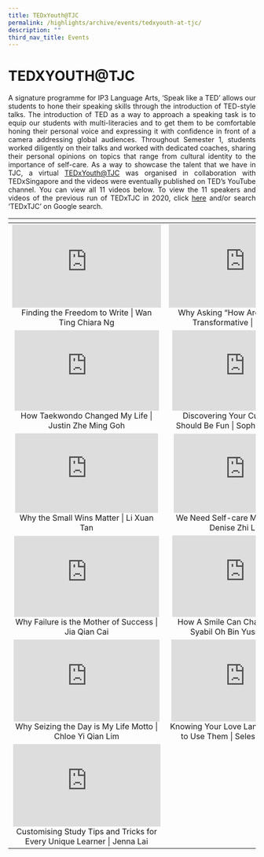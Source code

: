 ```yaml
---
title: TEDxYouth@TJC
permalink: /highlights/archive/events/tedxyouth-at-tjc/
description: ""
third_nav_title: Events
---
```

# TEDXYOUTH@TJC

<p style="text-align: justify;">A signature programme for IP3 Language Arts, ‘Speak like a TED’ allows our students to hone their speaking skills through the introduction of TED-style talks. The introduction of TED as a way to approach a speaking task is to equip our students with multi-literacies and to get them to be comfortable honing their personal voice and expressing it with confidence in front of a camera addressing global audiences. Throughout Semester 1, students worked diligently on their talks and worked with dedicated coaches, sharing their personal opinions on topics that range from cultural identity to the importance of self-care. As a way to showcase the talent that we have in TJC, a virtual <a href="https://www.ted.com/tedx/events/48402" target="_blank">TEDxYouth@TJC</a> was organised in collaboration with TEDxSingapore and the videos were eventually published on TED’s YouTube channel. You can view all 11 videos below. To view the 11 speakers and videos of the previous run of TEDxTJC in 2020, click <a href="https://www.ted.com/tedx/events/40770" target="_blank">here</a> and/or search ‘TEDxTJC’ on Google search.</p>

<table>
<thead>
  <tr>
    <th></th>
    <th></th>
  </tr>
</thead>
<tbody>
  <tr>
    <td style="text-align: center;"><iframe width="303" height="169" src="https://www.youtube.com/embed/3gO014KHLqw" title="Finding the Freedom to Write | Wan Ting Chiara Ng | TEDxYouth@TJC" frameborder="0" allow="accelerometer; autoplay; clipboard-write; encrypted-media; gyroscope; picture-in-picture" allowfullscreen></iframe><br>Finding the Freedom to Write | Wan Ting Chiara Ng</td>
    <td style="text-align: center;"><iframe width="309" height="170" src="https://www.youtube.com/embed/Dyz3IPlaics" title="Why Asking “How Are You Doing” Is Transformative | Ira Asthana | TEDxYouth@TJC" frameborder="0" allow="accelerometer; autoplay; clipboard-write; encrypted-media; gyroscope; picture-in-picture" allowfullscreen></iframe><br>Why Asking “How Are You Doing” Is Transformative | Ira Asthana</td>
  </tr>
  <tr>
    <td style="text-align: center;"><iframe width="294" height="164" src="https://www.youtube.com/embed/H_rhQLpaBFY" title="How Taekwondo Changed My Life | Justin Zhe Ming Goh | TEDxYouth@TJC" frameborder="0" allow="accelerometer; autoplay; clipboard-write; encrypted-media; gyroscope; picture-in-picture" allowfullscreen></iframe><br>How Taekwondo Changed My Life | Justin Zhe Ming Goh</td>
    <td style="text-align: center;"><iframe width="295" height="164" src="https://www.youtube.com/embed/aGZ4D3zpAYQ" title="Discovering Your Cultural Identity Should Be Fun | Sophie Zi Han Zhang | TEDxYouth@TJC" frameborder="0" allow="accelerometer; autoplay; clipboard-write; encrypted-media; gyroscope; picture-in-picture" allowfullscreen></iframe><br>Discovering Your Cultural Identity Should Be Fun | Sophie Zi Han Zhang</td>
  </tr>
  <tr>
    <td style="text-align: center;"><iframe width="291" height="162" src="https://www.youtube.com/embed/Zlcp2RQl4i0" title="Why the Small Wins Matter | Li Xuan Tan | TEDxYouth@TJC" frameborder="0" allow="accelerometer; autoplay; clipboard-write; encrypted-media; gyroscope; picture-in-picture" allowfullscreen></iframe><br>Why the Small Wins Matter |
Li Xuan Tan</td>
    <td style="text-align: center;"><iframe width="290" height="161" src="https://www.youtube.com/embed/DyCrbY93u-o" title="We Need Self-care More Than Ever | Denise Zhi Ling Mok | TEDxYouth@TJC" frameborder="0" allow="accelerometer; autoplay; clipboard-write; encrypted-media; gyroscope; picture-in-picture" allowfullscreen></iframe><br>We Need Self-care More Than Ever |  Denise Zhi Lin Mok</td>
  </tr>
  <tr>
    <td style="text-align: center;"><iframe width="295" height="165" src="https://www.youtube.com/embed/JZBBTrJSvWw" title="Why Failure is the Mother of Success | Jia Qian Cai | TEDxYouth@TJC" frameborder="0" allow="accelerometer; autoplay; clipboard-write; encrypted-media; gyroscope; picture-in-picture" allowfullscreen></iframe><br>Why Failure is the Mother of Success |  Jia Qian Cai</td>
    <td style="text-align: center;"><iframe width="296" height="166" src="https://www.youtube.com/embed/jcTwNI3bZ6E" title="How A Smile Can Change Your Life | Syabil Oh Bin Yusri Mohamed | TEDxYouth@TJC" frameborder="0" allow="accelerometer; autoplay; clipboard-write; encrypted-media; gyroscope; picture-in-picture" allowfullscreen></iframe><br>How A Smile Can Change Your Life | Syabil Oh Bin Yusri Mohamed</td>
  </tr>
  <tr>
    <td style="text-align: center;"><iframe width="297" height="167" src="https://www.youtube.com/embed/ltqb7Rmz62g" title="Why Seizing the Day is My Life Motto | Chloe Yi Qian Lim | TEDxYouth@TJC" frameborder="0" allow="accelerometer; autoplay; clipboard-write; encrypted-media; gyroscope; picture-in-picture" allowfullscreen></iframe><br>Why Seizing the Day is My Life Motto | Chloe Yi Qian Lim</td>
    <td style="text-align: center;"><iframe width="299" height="167" src="https://www.youtube.com/embed/oQ-rA_d3nn0" title="Knowing Your Love Languages and How to Use Them | Seles Min Dong Tan | TEDxYouth@TJC" frameborder="0" allow="accelerometer; autoplay; clipboard-write; encrypted-media; gyroscope; picture-in-picture" allowfullscreen></iframe><br>Knowing Your Love Languages and How to Use Them | Seles Min Dong Tan</td>
  </tr>
  <tr>
    <td style="text-align: center;"><iframe width="300" height="168" src="https://www.youtube.com/embed/3I6p0P5ce1o" title="Customising Study Tips and Tricks for Every Unique Learner | Jenna Lai | TEDxYouth@TJC" frameborder="0" allow="accelerometer; autoplay; clipboard-write; encrypted-media; gyroscope; picture-in-picture" allowfullscreen></iframe> <br>Customising Study Tips and Tricks for Every Unique Learner | Jenna Lai</td>
    <td></td>
  </tr>
</tbody>
</table>